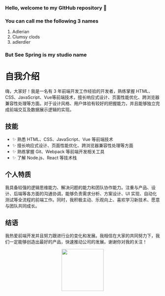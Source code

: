 ### Hello, welcome to my GItHub repository 👋

### You can call me the following 3 names
1. Adlerian
2. Clumsy clods
3. adlerdler

### But See Spring is my studio name
<!--
**adlerdler/adlerdler** is a ✨ _special_ ✨ repository because its `README.md` (this file) appears on your GitHub profile.

Here are some ideas to get you started:

- 🔭 I’m currently working on ...
- 🌱 I’m currently learning ...
- 👯 I’m looking to collaborate on ...
- 🤔 I’m looking for help with ...
- 💬 Ask me about ...
- 📫 How to reach me: ...
- 😄 Pronouns: ...
- ⚡ Fun fact: ...
-->

# 自我介绍

嗨，大家好！我是一名有 3 年前端开发工作经验的开发者，熟练掌握 HTML、CSS、JavaScript、Vue等前端技术，擅长响应式设计、页面性能优化、跨浏览器兼容性处理等方面。对于设计风格、用户体验有较好的把握能力，并且能够独立完成前端交互及数据展示逻辑的实现。

## 技能

- ✨ 熟悉 HTML、CSS、JavaScript、Vue 等前端技术
- ✨ 擅长响应式设计、页面性能优化、跨浏览器兼容性处理等方面
- ✨ 熟练掌握 Git、Webpack 等前端开发相关工具
- ✨ 了解 Node.js、React 等技术栈

## 个人特质

我具备较强的逻辑思维能力、解决问题的能力和团队协作能力。注重与产品、设计、后端等各方面的沟通协调，能够负责需求分析、方案设计、UI 实现、自动化测试等全流程的前端工作。同时，我积极主动、乐观向上、喜欢学习新技术、愿意与团队共同成长。

## 结语

我热爱前端开发并且努力跟进行业的变化和发展。我相信在大家的共同努力下，我们一定能够创造出最好的产品，快速推动公司的发展。谢谢你对我的关注！

<div align="center"> <img height="137px" src="https://github-readme-stats.vercel.app/api?username=sun0225SUN&hide_title=true&hide_border=true&show_icons=trueline_height=21&text_color=000&icon_color=000&bg_color=0,ea6161,ffc64d,fffc4d,52fa5a&theme=graywhite" /> </div>
